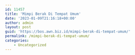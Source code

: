 ```yaml
---
id: 11457
title: 'Mimpi Berak Di Tempat Umum'
date: '2023-01-09T21:16:18+00:00'
author: admin
layout: post
guid: 'https://bos.awn.biz.id/mimpi-berak-di-tempat-umum/'
permalink: /mimpi-berak-di-tempat-umum/
categories:
    - Uncategorized
---
```


